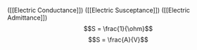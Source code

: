 ([[Electric Conductance]])
([[Electric Susceptance]])
([[Electric Admittance]])
$$S = \frac{1}{\ohm}$$
$$S = \frac{A}{V}$$